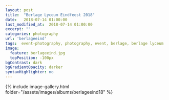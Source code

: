 ```yaml
---
layout: post
title:  "Berlage Lyceum Eindfeest 2018"
date:   2018-07-14 01:00:00
last_modified_at:  2018-07-14 01:00:00
excerpt: ""
categories: photography
url: 'berlageeind'
tags:  event-photography, photography, event, berlage, berlage lyceum
image:
  feature: berlageeind.jpg
  topPosition: -100px
bgContrast: dark
bgGradientOpacity: darker
syntaxHighlighter: no
---
```


<body>
	    {% include image-gallery.html folder="/assets/images/albums/berlageeind18" %}
</body>

